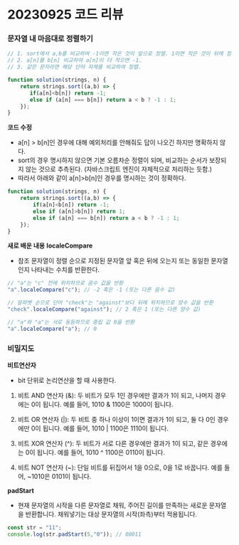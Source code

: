 20230925 코드 리뷰
===========================

### 문자열 내 마음대로 정렬하기

```jsx
// 1. sort에서 a,b를 비교하여 -1이면 작은 것이 앞으로 정렬. 1이면 작은 것이 뒤에 정렬.
// 2. a[n]를 b[n] 비교하여 a[n]이 더 작으면 -1.
// 3. 같은 문자라면 해당 단어 자체를 비교하여 정렬. 

function solution(strings, n) {
    return strings.sort((a,b) => {
       if(a[n]<b[n]) return -1;
       else if (a[n] === b[n]) return a < b ? -1 : 1;
    });
}
```

**코드 수정**
- a[n] > b[n]인 경우에 대해 예외처리를 안해줘도 답이 나오긴 하지만 명확하지 않다.
- sort의 경우 명시하지 않으면 기본 오름차순 정렬이 되며, 비교하는 순서가 보장되지 않는 것으로 추측된다. (자바스크립트 엔진이 자체적으로 처리하는 듯함.)
- 따라서 아래와 같이 a[n]>b[n]인 경우를 명시하는 것이 정확하다.

```jsx
function solution(strings, n) {
    return strings.sort((a,b) => {
        if(a[n]<b[n]) return -1;
        else if (a[n]>b[n]) return 1; 
        else if (a[n] === b[n]) return a < b ? -1 : 1;
    });
}
```

**새로 배운 내용**
**localeCompare**
- 참조 문자열이 정렬 순으로 지정된 문자열 앞 혹은 뒤에 오는지 또는 동일한 문자열인지 나타내는 수치를 반환한다.

```jsx
// "a"는 "c" 전에 위치하므로 음수 값을 반환
"a".localeCompare("c"); // -2 혹은 -1 (또는 다른 음수 값)

// 알파벳 순으로 단어 "check"는 "against"보다 뒤에 위치하므로 양수 값을 반환
"check".localeCompare("against"); // 2 혹은 1 (또는 다른 양수 값)

// "a"와 "a"는 서로 동등하므로 중립 값 0을 반환
"a".localeCompare("a"); // 0
```


### 비밀지도

**비트연산자**
- bit 단위로 논리연산을 할 때 사용한다. 

1. 비트 AND 연산자 (&): 두 비트가 모두 1인 경우에만 결과가 1이 되고, 나머지 경우에는 0이 됩니다. 예를 들어, 1010 & 1100은 1000이 됩니다.

2. 비트 OR 연산자 (|): 두 비트 중 하나 이상이 1이면 결과가 1이 되고, 둘 다 0인 경우에만 0이 됩니다. 예를 들어, 1010 | 1100은 1110이 됩니다.

3. 비트 XOR 연산자 (^): 두 비트가 서로 다른 경우에만 결과가 1이 되고, 같은 경우에는 0이 됩니다. 예를 들어, 1010 ^ 1100은 0110이 됩니다.

4. 비트 NOT 연산자 (~): 단일 비트를 뒤집어서 1을 0으로, 0을 1로 바꿉니다. 예를 들어, ~1010은 0101이 됩니다.


**padStart**
- 현재 문자열의 시작을 다른 문자열로 채워, 주어진 길이를 만족하는 새로운 문자열을 반환합니다. 채워넣기는 대상 문자열의 시작(좌측)부터 적용됩니다.

```jsx
const str = "11";
console.log(str.padStart(5,"0")); // 00011
```
